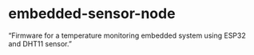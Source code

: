 # embedded-sensor-node
 “Firmware for a temperature monitoring embedded system using ESP32 and DHT11 sensor.”
